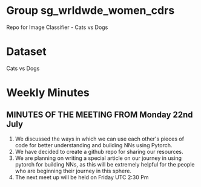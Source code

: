 # Group sg_wrldwde_women_cdrs
Repo for Image Classifier - Cats vs Dogs

# Dataset
Cats vs Dogs

# Weekly Minutes
## MINUTES OF THE MEETING FROM Monday 22nd July 
1. We discussed the ways in which we can use each other's pieces of code for better understanding and building NNs using Pytorch.
2. We have decided to create a github repo for sharing our resources.
3. We are planning on writing a special article on our journey in using pytorch for building NNs, as this will be extremely helpful for the people who are beginning their journey in this sphere.
4. The next meet up will be held on Friday UTC 2:30 Pm
